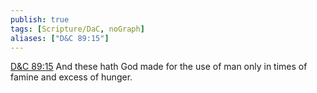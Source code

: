 ```yaml
---
publish: true
tags: [Scripture/DaC, noGraph]
aliases: ["D&C 89:15"]
---
```

[D&C 89:15](https://churchofjesuschrist.org/study/scriptures/dc-testament/dc/89?lang=eng&id=p15#p15) And these hath God made for the use of man only in times of famine and excess of hunger.
